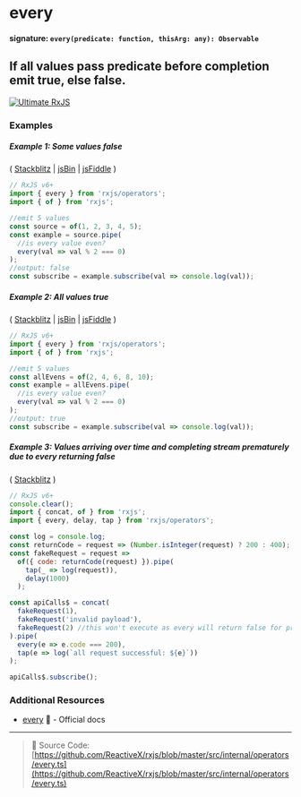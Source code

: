 # every

#### signature: `every(predicate: function, thisArg: any): Observable`

## If all values pass predicate before completion emit true, else false.

[![Ultimate RxJS](https://drive.google.com/uc?export=view&id=1htrban3k3Z8CxiKwEV6bdmxW5Wu8xdWX "Ultimate RxJS")](https://ultimatecourses.com/courses/rxjs?ref=4)

### Examples

##### Example 1: Some values false

(
[Stackblitz](https://stackblitz.com/edit/typescript-299d7s?file=index.ts&devtoolsheight=100)
| [jsBin](http://jsbin.com/cibijotase/1/edit?js,console) |
[jsFiddle](https://jsfiddle.net/btroncone/1b46tsm7/) )

```js
// RxJS v6+
import { every } from 'rxjs/operators';
import { of } from 'rxjs';

//emit 5 values
const source = of(1, 2, 3, 4, 5);
const example = source.pipe(
  //is every value even?
  every(val => val % 2 === 0)
);
//output: false
const subscribe = example.subscribe(val => console.log(val));
```

##### Example 2: All values true

(
[Stackblitz](https://stackblitz.com/edit/typescript-ztrzqe?file=index.ts&devtoolsheight=100)
| [jsBin](http://jsbin.com/yuxefiviko/1/edit?js,console) |
[jsFiddle](https://jsfiddle.net/btroncone/x34nLmcj/) )

```js
// RxJS v6+
import { every } from 'rxjs/operators';
import { of } from 'rxjs';

//emit 5 values
const allEvens = of(2, 4, 6, 8, 10);
const example = allEvens.pipe(
  //is every value even?
  every(val => val % 2 === 0)
);
//output: true
const subscribe = example.subscribe(val => console.log(val));
```

##### Example 3: Values arriving over time and completing stream prematurely due to every returning false

(
[Stackblitz](https://stackblitz.com/edit/rxjs-every-example?file=index.ts&devtoolsheight=100)
)

```js
// RxJS v6+
console.clear();
import { concat, of } from 'rxjs';
import { every, delay, tap } from 'rxjs/operators';

const log = console.log;
const returnCode = request => (Number.isInteger(request) ? 200 : 400);
const fakeRequest = request =>
  of({ code: returnCode(request) }).pipe(
    tap(_ => log(request)),
    delay(1000)
  );

const apiCalls$ = concat(
  fakeRequest(1),
  fakeRequest('invalid payload'),
  fakeRequest(2) //this won't execute as every will return false for previous line
).pipe(
  every(e => e.code === 200),
  tap(e => log(`all request successful: ${e}`))
);

apiCalls$.subscribe();
```

### Additional Resources

- [every](https://rxjs.dev/api/operators/every)
  :newspaper: - Official docs

---

> :file_folder: Source Code:
> [https://github.com/ReactiveX/rxjs/blob/master/src/internal/operators/every.ts](https://github.com/ReactiveX/rxjs/blob/master/src/internal/operators/every.ts)
